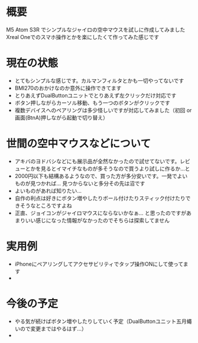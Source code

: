 # 概要
M5 Atom S3R でシンプルなジャイロの空中マウスを試しに作成してみました
Xreal Oneでのスマホ操作とかを楽にしたくて作ってみた感じです

# 現在の状態
- とてもシンプルな感じです。カルマンフィルタとかも一切やってないです
- BMI270のおかけなのか意外に操作できてます
- とりあえずDualButtonユニットでとりあえず左クリックだけ対応です
- ボタン押しながらカーソル移動、もう一つのボタンがクリックです
- 複数デバイスへのペアリングは多少怪しいですが対応してみました（初回 or 画面(BtnA)押しながら起動で切り替え）

# 世間の空中マウスなどについて
- アキバのヨドバシなどにも展示品が全然なかったので試せてないです。レビューとかを見るとイマイチなものが多そうなので買うより試しに作るか…と
- 2000円以下も結構あるようなので、買った方が多分安いです。一発でよいものが見つかれば… 見つからないと多分その先は沼です
 - よいものがあれば知りたい…
- 自作の利点は好きにボタン増やしたりボール付けたりスティック付けたりできそうなところですよね
- 正直、ジョイコンがジャイロマウスにならないかなぁ… と思ったのですがあまりいい感じになった情報がなかったのでそちらは探索してません

# 実用例
- iPhoneにペアリングしてアクセサビリティでタップ操作ONにして使ってます
- 
# 今後の予定
- やる気が続けばボタン増やしたりしていく予定（DualButtonユニット五月蠅いので変更まではやるはず…）
- 
